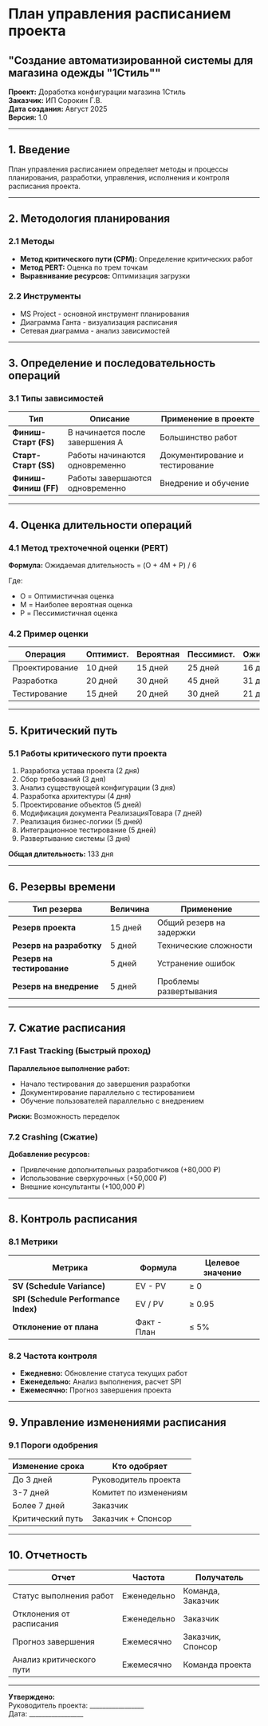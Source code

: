 # План управления расписанием проекта
## "Создание автоматизированной системы для магазина одежды "1Стиль""

**Проект:** Доработка конфигурации магазина 1Стиль  
**Заказчик:** ИП Сорокин Г.В.  
**Дата создания:** Август 2025  
**Версия:** 1.0  

---

## 1. Введение

План управления расписанием определяет методы и процессы планирования, разработки, управления, исполнения и контроля расписания проекта.

---

## 2. Методология планирования

### 2.1 Методы

- **Метод критического пути (CPM):** Определение критических работ
- **Метод PERT:** Оценка по трем точкам
- **Выравнивание ресурсов:** Оптимизация загрузки

### 2.2 Инструменты

- MS Project - основной инструмент планирования
- Диаграмма Ганта - визуализация расписания  
- Сетевая диаграмма - анализ зависимостей

---

## 3. Определение и последовательность операций

### 3.1 Типы зависимостей

<div class="table-wrapper">

| Тип | Описание | Применение в проекте |
|-----|----------|---------------------|
| **Финиш-Старт (FS)** | B начинается после завершения A | Большинство работ |
| **Старт-Старт (SS)** | Работы начинаются одновременно | Документирование и тестирование |
| **Финиш-Финиш (FF)** | Работы завершаются одновременно | Внедрение и обучение |

</div>

---

## 4. Оценка длительности операций

### 4.1 Метод трехточечной оценки (PERT)

**Формула:** Ожидаемая длительность = (O + 4M + P) / 6

Где:
- O = Оптимистичная оценка
- M = Наиболее вероятная оценка
- P = Пессимистичная оценка

### 4.2 Пример оценки

<div class="table-wrapper">

| Операция | Оптимист. | Вероятная | Пессимист. | Ожидаемая |
|----------|-----------|-----------|------------|-----------|
| Проектирование | 10 дней | 15 дней | 25 дней | 16 дней |
| Разработка | 20 дней | 30 дней | 45 дней | 31 день |
| Тестирование | 15 дней | 20 дней | 30 дней | 21 день |

</div>

---

## 5. Критический путь

### 5.1 Работы критического пути проекта

1. Разработка устава проекта (2 дня)
2. Сбор требований (3 дня)
3. Анализ существующей конфигурации (3 дня)
4. Разработка архитектуры (4 дня)
5. Проектирование объектов (5 дней)
6. Модификация документа РеализацияТовара (7 дней)
7. Реализация бизнес-логики (5 дней)
8. Интеграционное тестирование (5 дней)
9. Развертывание системы (3 дня)

**Общая длительность:** 133 дня

---

## 6. Резервы времени

<div class="table-wrapper">

| Тип резерва | Величина | Применение |
|-------------|----------|------------|
| **Резерв проекта** | 15 дней | Общий резерв на задержки |
| **Резерв на разработку** | 5 дней | Технические сложности |
| **Резерв на тестирование** | 5 дней | Устранение ошибок |
| **Резерв на внедрение** | 5 дней | Проблемы развертывания |

</div>

---

## 7. Сжатие расписания

### 7.1 Fast Tracking (Быстрый проход)

**Параллельное выполнение работ:**
- Начало тестирования до завершения разработки
- Документирование параллельно с тестированием
- Обучение пользователей параллельно с внедрением

**Риски:** Возможность переделок

### 7.2 Crashing (Сжатие)

**Добавление ресурсов:**
- Привлечение дополнительных разработчиков (+80,000 ₽)
- Использование сверхурочных (+50,000 ₽)
- Внешние консультанты (+100,000 ₽)

---

## 8. Контроль расписания

### 8.1 Метрики

<div class="table-wrapper">

| Метрика | Формула | Целевое значение |
|---------|---------|------------------|
| **SV (Schedule Variance)** | EV - PV | ≥ 0 |
| **SPI (Schedule Performance Index)** | EV / PV | ≥ 0.95 |
| **Отклонение от плана** | Факт - План | ≤ 5% |

</div>

### 8.2 Частота контроля

- **Ежедневно:** Обновление статуса текущих работ
- **Еженедельно:** Анализ выполнения, расчет SPI
- **Ежемесячно:** Прогноз завершения проекта

---

## 9. Управление изменениями расписания

### 9.1 Пороги одобрения

<div class="table-wrapper">

| Изменение срока | Кто одобряет |
|-----------------|--------------|
| До 3 дней | Руководитель проекта |
| 3-7 дней | Комитет по изменениям |
| Более 7 дней | Заказчик |
| Критический путь | Заказчик + Спонсор |

</div>

---

## 10. Отчетность

<div class="table-wrapper">

| Отчет | Частота | Получатель |
|-------|---------|------------|
| Статус выполнения работ | Еженедельно | Команда, Заказчик |
| Отклонения от расписания | Еженедельно | Заказчик |
| Прогноз завершения | Ежемесячно | Заказчик, Спонсор |
| Анализ критического пути | Ежемесячно | Команда проекта |

</div>

---

**Утверждено:**  
Руководитель проекта: _________________  
Дата: _________________
